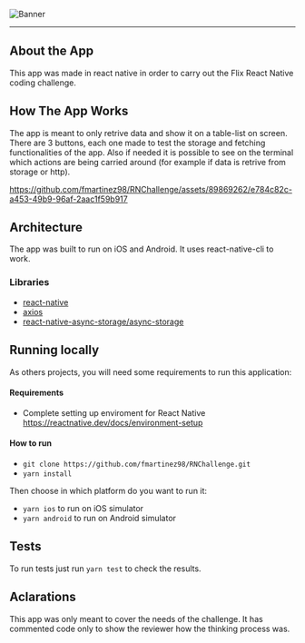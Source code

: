 ![Banner](https://github.com/fmartinez98/mobile-challenge/assets/89869262/3d0e5c07-a218-46a5-9a96-b6272d4c892b)

---

## About the App

This app was made in react native in order to carry out the Flix React Native coding challenge.


## How The App Works

The app is meant to only retrive data and show it on a table-list on screen. There are 3 buttons, each one made to test the storage and fetching functionalities of the app. Also if needed it is possible to see on the terminal which actions are being carried around (for example if data is retrive from storage or http).

https://github.com/fmartinez98/RNChallenge/assets/89869262/e784c82c-a453-49b9-96af-2aac1f59b917

## Architecture

The app was built to run on iOS and Android. It uses react-native-cli to work.

### Libraries


- [react-native](https://reactnative.dev/)
- [axios](https://github.com/axios/axios)
- [react-native-async-storage/async-storage](https://github.com/react-native-async-storage/async-storage)
  
## Running locally

As others projects, you will need some requirements to run this application:

#### Requirements

- Complete setting up enviroment for React Native https://reactnative.dev/docs/environment-setup

#### How to run

- `git clone https://github.com/fmartinez98/RNChallenge.git` 
- `yarn install`

Then choose in which platform do you want to run it:

- `yarn ios` to run on iOS simulator
- `yarn android` to run on Android simulator

## Tests

To run tests just run `yarn test` to check the results.


## Aclarations

This app was only meant to cover the needs of the challenge. It has commented code only to show the reviewer how the thinking process was.
